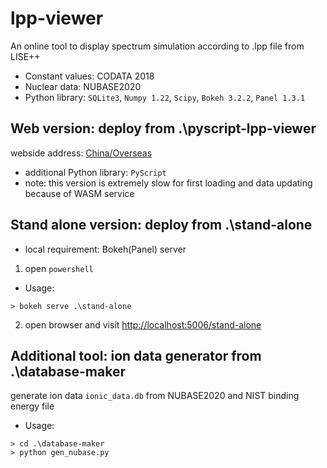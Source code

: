 # lpp-viewer
An online tool to display spectrum simulation according to .lpp file from LISE++
* Constant values: CODATA 2018
* Nuclear data: NUBASE2020
* Python library: `SQLite3`, `Numpy 1.22`, `Scipy`, `Bokeh 3.2.2`, `Panel 1.3.1`

## Web version: deploy from .\pyscript-lpp-viewer
webside address: [China/Overseas](https://lpp-viewer.pages.dev/)
* additional Python library: `PyScript`
* note: this version is extremely slow for first loading and data updating because of WASM service

## Stand alone version: deploy from .\stand-alone
* local requirement: Bokeh(Panel) server 
1. open `powershell`
* Usage: 
```shell
> bokeh serve .\stand-alone
```
2. open browser and visit [http://localhost:5006/stand-alone](https://localhost:5006/stand-alone)

## Additional tool: ion data generator from .\database-maker
generate ion data `ionic_data.db` from NUBASE2020 and NIST binding energy file
* Usage:
```shell
> cd .\database-maker
> python gen_nubase.py
``` 

